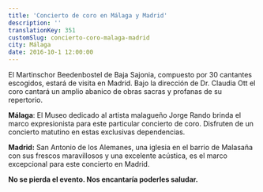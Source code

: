```yaml
---
title: 'Concierto de coro en Málaga y Madrid'
description: ''
translationKey: 351
customSlug: concierto-coro-malaga-madrid
city: Málaga
date: 2016-10-1 12:00:00
---
```


El Martinschor Beedenbostel de Baja Sajonia, compuesto por 30 cantantes escogidos, estará de visita en Madrid. Bajo la dirección de Dr. Claudia Ott el coro cantará un amplio abanico de obras sacras y profanas de su repertorio.

<strong>Málaga</strong>: El Museo dedicado al artista malagueño Jorge Rando brinda el marco expresionista para este particular concierto de coro. Disfruten de un concierto matutino en estas exclusivas dependencias.

<strong>Madrid:</strong> San Antonio de los Alemanes, una iglesia en el barrio de Malasaña con sus frescos maravillosos y una excelente acústica, es el marco excepcional para este concierto en Madrid.

<strong>No se pierda el evento. Nos encantaría poderles saludar.</strong>
